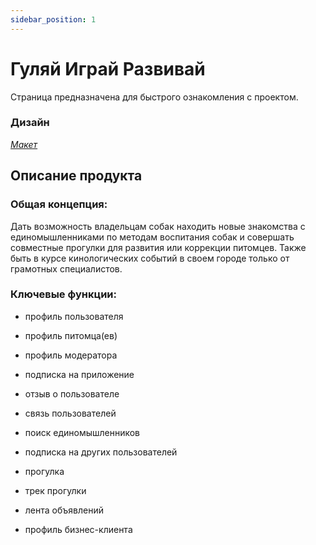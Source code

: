 ```yaml
---
sidebar_position: 1
---
```


# Гуляй Играй Развивай

Страница предназначена для быстрого ознакомления с проектом.

### Дизайн
*[Макет](https://unidraw.io/app/board/720182810b22e77c6f37)*

## Описание продукта

### Общая концепция:

Дать возможность владельцам собак находить новые знакомства с единомышленниками по методам воспитания собак и совершать совместные прогулки для развития или коррекции питомцев. Также быть в курсе кинологических событий в своем городе только от грамотных специалистов. 

### Ключевые функции:

- профиль пользователя

- профиль питомца(ев)

- профиль модератора

- подписка на приложение

- отзыв о пользователе

- связь пользователей

- поиск единомышленников

- подписка на других пользователей

- прогулка

- трек прогулки

- лента объявлений

- профиль бизнес-клиента

